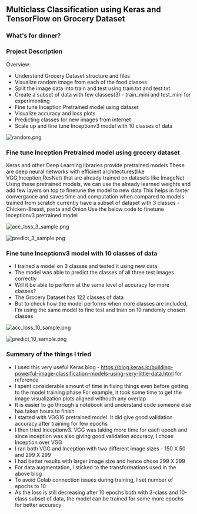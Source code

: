 
## Multiclass Classification using Keras and TensorFlow on Grocery Dataset
### What's for dinner?


### Project Description
Overview:

- Understand Grocery Dataset structure and files
- Visualize random image from each of the food classes
- Split the image data into train and test using train.txt and test.txt
- Create a subset of data with few classes(3) - train_mini and test_mini for experimenting
- Fine tune Inception Pretrained model using dataset
- Visualize accuracy and loss plots
- Predicting classes for new images from internet
- Scale up and fine tune Inceptionv3 model with 10 classes of data


![random.png](images/random.png)


### Fine tune Inception Pretrained model using grocery dataset
Keras and other Deep Learning libraries provide pretrained models
These are deep neural networks with efficient architectures(like VGG,Inception,ResNet) that are already trained on datasets like ImageNet
Using these pretrained models, we can use the already learned weights and add few layers on top to finetune the model to new data
This helps in faster convergance and saves time and computation when compared to models trained from scratch currently have a subset of dataset with 3 classes - Chicken-Breast, pasta and Onion
Use the below code to finetune Inceptionv3 pretrained model

![acc_loss_3_sample.png](images/acc_loss_3_sample.png)

![predict_3_sample.png](images/predict_3_sample.png)


### Fine tune Inceptionv3 model with 10 classes of data
- I trained a model on 3 classes and tested it using new data
- The model was able to predict the classes of all three test images correctly
- Will it be able to perform at the same level of accuracy for more classes?
- The Grocery Dataset has 122 classes of data
- But to check how the model performs when more classes are included, I'm using the same model to fine test and train on 10 randomly chosen classes

![acc_loss_10_sample.png](images/acc_loss_10_sample.png)

![predict_10_sample.png](images/predict_10_sample.png)

### Summary of the things I tried
- I used this very useful Keras blog - https://blog.keras.io/building-powerful-image-classification-models-using-very-little-data.html for reference
- I spent considerable amount of time in fixing things even before getting to the model training phase
  For example, it took some time to get the image visualization plots aligned withouth any overlap
- It is easier to go through a notebook and understand code someone else has taken hours to finish
- I started with VGG16 pretrained model. It did give good validation accuracy after training for few epochs
- I then tried Inceptionv3. VGG was taking more time for each epoch and since inception was also giving good validation      accuracy, I chose Inception over VGG
- I ran both VGG and Inception with two different image sizes - 150 X 50 and 299 X 299
- I had better results with larger image size and hence chose 299 X 299
- For data augmentation, I sticked to the transformations used in the above blog
- To avoid Colab connection issues during training, I set number of epochs to 10
- As the loss is still decreasing after 10 epochs both with 3-class and 10-class subset of data, the model can be trained for    some more epochs for better accuracy
